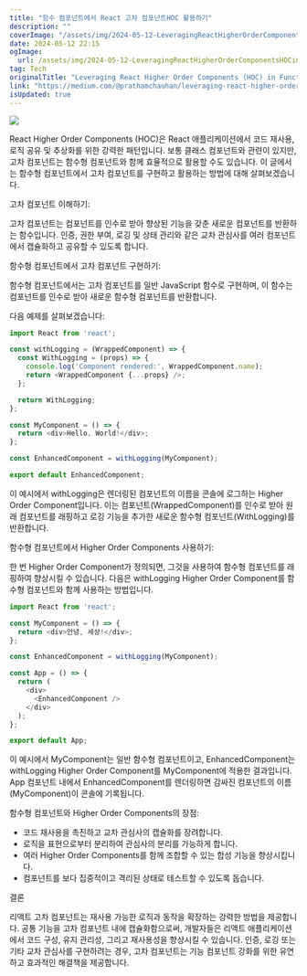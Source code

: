 ```yaml
---
title: "함수 컴포넌트에서 React 고차 컴포넌트HOC 활용하기"
description: ""
coverImage: "/assets/img/2024-05-12-LeveragingReactHigherOrderComponentsHOCinFunctionalComponents_0.png"
date: 2024-05-12 22:15
ogImage: 
  url: /assets/img/2024-05-12-LeveragingReactHigherOrderComponentsHOCinFunctionalComponents_0.png
tag: Tech
originalTitle: "Leveraging React Higher Order Components (HOC) in Functional Components"
link: "https://medium.com/@prathamchauhan/leveraging-react-higher-order-components-hoc-in-functional-components-30012900abbf"
isUpdated: true
---
```





<img src="/assets/img/2024-05-12-LeveragingReactHigherOrderComponentsHOCinFunctionalComponents_0.png" />

React Higher Order Components (HOC)은 React 애플리케이션에서 코드 재사용, 로직 공유 및 추상화를 위한 강력한 패턴입니다. 보통 클래스 컴포넌트와 관련이 있지만, 고차 컴포넌트는 함수형 컴포넌트와 함께 효율적으로 활용할 수도 있습니다. 이 글에서는 함수형 컴포넌트에서 고차 컴포넌트를 구현하고 활용하는 방법에 대해 살펴보겠습니다.

고차 컴포넌트 이해하기:

고차 컴포넌트는 컴포넌트를 인수로 받아 향상된 기능을 갖춘 새로운 컴포넌트를 반환하는 함수입니다. 인증, 권한 부여, 로깅 및 상태 관리와 같은 교차 관심사를 여러 컴포넌트에서 캡슐화하고 공유할 수 있도록 합니다.



함수형 컴포넌트에서 고차 컴포넌트 구현하기:

함수형 컴포넌트에서는 고차 컴포넌트를 일반 JavaScript 함수로 구현하며, 이 함수는 컴포넌트를 인수로 받아 새로운 함수형 컴포넌트를 반환합니다.

다음 예제를 살펴보겠습니다:

```js
import React from 'react';

const withLogging = (WrappedComponent) => {
  const WithLogging = (props) => {
    console.log('Component rendered:', WrappedComponent.name);
    return <WrappedComponent {...props} />;
  };

  return WithLogging;
};

const MyComponent = () => {
  return <div>Hello, World!</div>;
};

const EnhancedComponent = withLogging(MyComponent);

export default EnhancedComponent;
```



이 예시에서 withLogging은 렌더링된 컴포넌트의 이름을 콘솔에 로그하는 Higher Order Component입니다. 이는 컴포넌트(WrappedComponent)를 인수로 받아 원래 컴포넌트를 래핑하고 로깅 기능을 추가한 새로운 함수형 컴포넌트(WithLogging)를 반환합니다.

함수형 컴포넌트에서 Higher Order Components 사용하기:

한 번 Higher Order Component가 정의되면, 그것을 사용하여 함수형 컴포넌트를 래핑하여 향상시킬 수 있습니다. 다음은 withLogging Higher Order Component를 함수형 컴포넌트와 함께 사용하는 방법입니다.

```js
import React from 'react';

const MyComponent = () => {
  return <div>안녕, 세상!</div>;
};

const EnhancedComponent = withLogging(MyComponent);

const App = () => {
  return (
    <div>
      <EnhancedComponent />
    </div>
  );
};

export default App;
```



이 예시에서 MyComponent는 일반 함수형 컴포넌트이고, EnhancedComponent는 withLogging Higher Order Component를 MyComponent에 적용한 결과입니다. App 컴포넌트 내에서 EnhancedComponent를 렌더링하면 감싸진 컴포넌트의 이름(MyComponent)이 콘솔에 기록됩니다.

함수형 컴포넌트와 Higher Order Components의 장점:

- 코드 재사용을 촉진하고 교차 관심사의 캡슐화를 장려합니다.
- 로직을 표현으로부터 분리하여 관심사의 분리를 가능하게 합니다.
- 여러 Higher Order Components를 함께 조합할 수 있는 합성 기능을 향상시킵니다.
- 컴포넌트를 보다 집중적이고 격리된 상태로 테스트할 수 있도록 돕습니다.

결론



리액트 고차 컴포넌트는 재사용 가능한 로직과 동작을 확장하는 강력한 방법을 제공합니다. 공통 기능을 고차 컴포넌트 내에 캡슐화함으로써, 개발자들은 리액트 애플리케이션에서 코드 구성, 유지 관리성, 그리고 재사용성을 향상시킬 수 있습니다. 인증, 로깅 또는 기타 교차 관심사를 구현하려는 경우, 고차 컴포넌트는 기능 컴포넌트 강화를 위한 유연하고 효과적인 해결책을 제공합니다.